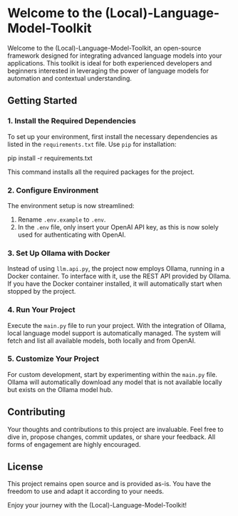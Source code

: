 # Welcome to the (Local)-Language-Model-Toolkit

Welcome to the (Local)-Language-Model-Toolkit, an open-source framework designed for integrating advanced language models into your applications. This toolkit is ideal for both experienced developers and beginners interested in leveraging the power of language models for automation and contextual understanding.

## Getting Started

### 1. Install the Required Dependencies

To set up your environment, first install the necessary dependencies as listed in the `requirements.txt` file. Use `pip` for installation:

pip install -r requirements.txt

This command installs all the required packages for the project.

### 2. Configure Environment

The environment setup is now streamlined:

1. Rename `.env.example` to `.env`.
2. In the `.env` file, only insert your OpenAI API key, as this is now solely used for authenticating with OpenAI.

### 3. Set Up Ollama with Docker

Instead of using `llm.api.py`, the project now employs Ollama, running in a Docker container. To interface with it, use the REST API provided by Ollama. If you have the Docker container installed, it will automatically start when stopped by the project.

### 4. Run Your Project

Execute the `main.py` file to run your project. With the integration of Ollama, local language model support is automatically managed. The system will fetch and list all available models, both locally and from OpenAI.

### 5. Customize Your Project

For custom development, start by experimenting within the `main.py` file. Ollama will automatically download any model that is not available locally but exists on the Ollama model hub.

## Contributing

Your thoughts and contributions to this project are invaluable. Feel free to dive in, propose changes, commit updates, or share your feedback. All forms of engagement are highly encouraged.

## License

This project remains open source and is provided as-is. You have the freedom to use and adapt it according to your needs.

Enjoy your journey with the (Local)-Language-Model-Toolkit!
